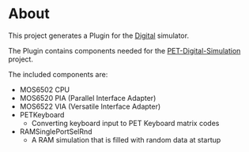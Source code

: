 # About #

This project generates a Plugin for the [Digital](https://github.com/hneemann/Digital/) simulator.

The Plugin contains components needed for the [PET-Digital-Simulation](https://github.com/innot/PET-Digital-Simulation)
project.

The included components are:

* MOS6502 CPU
* MOS6520 PIA (Parallel Interface Adapter)
* MOS6522 VIA (Versatile Interface Adapter)
* PETKeyboard 
  * Converting keyboard input to PET Keyboard matrix codes
* RAMSinglePortSelRnd
  * A RAM simulation that is filled with random data at startup

